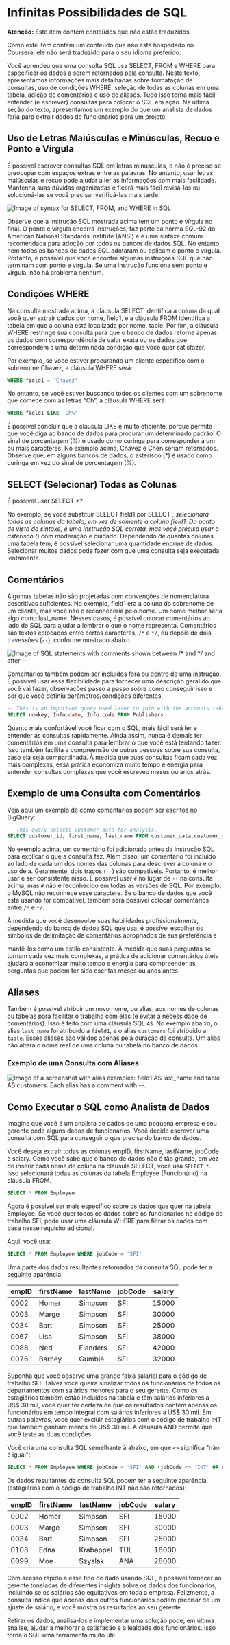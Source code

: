 
# Infinitas Possibilidades de SQL

**Atenção:** Este item contém conteúdos que não estão traduzidos.

Como este item contém um conteúdo que não está hospedado no Coursera, ele não será traduzido para o seu idioma preferido.

Você aprendeu que uma consulta SQL usa SELECT, FROM e WHERE para especificar os dados a serem retornados pela consulta. Neste texto, apresentamos informações mais detalhadas sobre formatação de consultas, uso de condições WHERE, seleção de todas as colunas em uma tabela, adição de comentários e uso de aliases. Tudo isso torna mais fácil entender (e escrever) consultas para colocar o SQL em ação. Na última seção do texto, apresentamos um exemplo do que um analista de dados faria para extrair dados de funcionários para um projeto.

## Uso de Letras Maiúsculas e Minúsculas, Recuo e Ponto e Vírgula

É possível escrever consultas SQL em letras minúsculas, e não é preciso se preocupar com espaços extras entre as palavras. No entanto, usar letras maiúsculas e recuo pode ajudar a ler as informações com mais facilidade. Mantenha suas dúvidas organizadas e ficará mais fácil revisá-las ou solucioná-las se você precisar verificá-las mais tarde.

![Image of syntax for SELECT, FROM, and WHERE in SQL](https://d3c33hcgiwev3.cloudfront.net/imageAssetProxy.v1/xv18VOamRrm9fFTmpoa5wQ_cd7288dd597743a2a6e38ee0686621f1_Screenshot-2021-04-30-10.50.55-AM.png?expiry=1692662400000&hmac=wRLzcb683ZOc97R9FsDrlpxZTnT6xbiAYvtBEUneQGA)

Observe que a instrução SQL mostrada acima tem um ponto e vírgula no final. O ponto e vírgula encerra instruções, faz parte da norma SQL-92 do American National Standards Institute (ANSI) e é uma sintaxe comum recomendada para adoção por todos os bancos de dados SQL. No entanto, nem todos os bancos de dados SQL adotaram ou aplicam o ponto e vírgula. Portanto, é possível que você encontre algumas instruções SQL que não terminam com ponto e vírgula. Se uma instrução funciona sem ponto e vírgula, não há problema nenhum.

## Condições WHERE

Na consulta mostrada acima, a cláusula SELECT identifica a coluna da qual você quer extrair dados por nome, field1, e a cláusula FROM identifica a tabela em que a coluna está localizada por nome, table. Por fim, a cláusula WHERE restringe sua consulta para que o banco de dados retorne apenas os dados com correspondência de valor exata ou os dados que correspondem a uma determinada condição que você quer satisfazer.

Por exemplo, se você estiver procurando um cliente específico com o sobrenome Chavez, a cláusula WHERE será:

```sql
WHERE field1 = 'Chavez'
```

No entanto, se você estiver buscando todos os clientes com um sobrenome que comece com as letras “Ch”, a cláusula WHERE será:

```sql
WHERE field1 LIKE 'Ch%'
```

É possível concluir que a cláusula LIKE é muito eficiente, porque permite que você diga ao banco de dados para procurar um determinado padrão! O sinal de porcentagem (%) é usado como curinga para corresponder a um ou mais caracteres. No exemplo acima, Chávez e Chen seriam retornados. Observe que, em alguns bancos de dados, o asterisco (*) é usado como curinga em vez do sinal de porcentagem (%).

## SELECT (Selecionar) Todas as Colunas

É possível usar SELECT *?

No exemplo, se você substituir SELECT field1 por SELECT *, selecionará todas as colunas da tabela, em vez de somente a coluna field1. Do ponto de vista da sintaxe, é uma instrução SQL correta, mas você precisa usar o asterisco (*) com moderação e cuidado. Dependendo de quantas colunas uma tabela tem, é possível selecionar uma quantidade enorme de dados. Selecionar muitos dados pode fazer com que uma consulta seja executada lentamente.

## Comentários

Algumas tabelas não são projetadas com convenções de nomenclatura descritivas suficientes. No exemplo, field1 era a coluna do sobrenome de um cliente, mas você não o reconheceria pelo nome. Um nome melhor seria algo como last_name. Nesses casos, é possível colocar comentários ao lado do SQL para ajudar a lembrar o que o nome representa. Comentários são textos colocados entre certos caracteres, `/*` e `*/`, ou depois de dois travessões (`--`), conforme mostrado abaixo.

![Image of SQL statements with comments shown between /* and */ and after --](https://d3c33hcgiwev3.cloudfront.net/imageAssetProxy.v1/k4wKMVuhQ6iMCjFbodOopA_eabf1858723e4c43a78ba734f9e40ff1_Screenshot-2021-04-30-10.53.40-AM.png?expiry=1692662400000&hmac=rInwWohNQhk3aBgwPeu28K2Y-kAUAV3ZcilCpcUoiy0)

Comentários também podem ser incluídos fora ou dentro de uma instrução. É possível usar essa flexibilidade para fornecer uma descrição geral do que você vai fazer, observações passo a passo sobre como conseguir isso e por que você definiu parâmetros/condições diferentes.

```sql
-- This is an important query used later to join with the accounts table.
SELECT rowkey, Info.date, Info.code FROM Publishers
```

Quanto mais confortável você ficar com o SQL, mais fácil será ler e entender as consultas rapidamente. Ainda assim, nunca é demais ter comentários em uma consulta para lembrar o que você está tentando fazer. Isso também facilita a compreensão de outras pessoas sobre sua consulta, caso ela seja compartilhada. À medida que suas consultas ficam cada vez mais complexas, essa prática economiza muito tempo e energia para entender consultas complexas que você escreveu meses ou anos atrás.

## Exemplo de uma Consulta com Comentários

Veja aqui um exemplo de como comentários podem ser escritos no BigQuery:

```sql
-- This query selects customer data for analysis.
SELECT customer_id, first_name, last_name FROM customer_data.customer_name
```

No exemplo acima, um comentário foi adicionado antes da instrução SQL para explicar o que a consulta faz. Além disso, um comentário foi incluído ao lado de cada um dos nomes das colunas para descrever a coluna e o uso dela. Geralmente, dois traços (`--`) são compatíveis. Portanto, é melhor usar e ser consistente nisso. É possível usar `#` no lugar de `--` na consulta acima, mas `#` não é reconhecido em todas as versões de SQL. Por exemplo, o MySQL não reconhece esse caractere. Se o banco de dados que você está usando for compatível, também será possível colocar comentários entre `/*` e `*/`.

À medida que você desenvolve suas habilidades profissionalmente, dependendo do banco de dados SQL que usa, é possível escolher os símbolos de delimitação de comentários apropriados de sua preferência e

 mantê-los como um estilo consistente. À medida que suas perguntas se tornam cada vez mais complexas, a prática de adicionar comentários úteis ajudará a economizar muito tempo e energia para compreender as perguntas que podem ter sido escritas meses ou anos antes.

## Aliases

Também é possível atribuir um novo nome, ou alias, aos nomes de colunas ou tabelas para facilitar o trabalho com elas (e evitar a necessidade de comentários). Isso é feito com uma cláusula SQL `AS`. No exemplo abaixo, o alias `last_name` foi atribuído a `field1`, e o alias `customers` foi atribuído a `table`. Esses aliases são válidos apenas pela duração da consulta. Um alias não altera o nome real de uma coluna ou tabela no banco de dados.

### Exemplo de uma Consulta com Aliases

![Image of a screenshot with alias examples: field1 AS last_name and table AS customers. Each alias has a comment with --.](https://d3c33hcgiwev3.cloudfront.net/imageAssetProxy.v1/xWaDqVcZSrCmg6lXGSqwAQ_63f4dbb967a848919d5d1f10602926f1_Screenshot-2021-04-30-10.57.42-AM.png?expiry=1692662400000&hmac=7HVFXaNOy_ZajSMPRwaknCBlvorVJ_RACWLYaCNYeFM)

## Como Executar o SQL como Analista de Dados

Imagine que você é um analista de dados de uma pequena empresa e seu gerente pede alguns dados de funcionários. Você decide escrever uma consulta com SQL para conseguir o que precisa do banco de dados.

Você deseja extrair todas as colunas empID, firstName, lastName, jobCode e salary. Como você sabe que o banco de dados não é tão grande, em vez de inserir cada nome de coluna na cláusula SELECT, você usa `SELECT *`. Isso selecionará todas as colunas da tabela Employee (Funcionário) na cláusula FROM.

```sql
SELECT * FROM Employee
```

Agora é possível ser mais específico sobre os dados que quer na tabela Employee. Se você quer todos os dados sobre os funcionários no código de trabalho SFI, pode usar uma cláusula WHERE para filtrar os dados com base nesse requisito adicional.

Aqui, você usa:

```sql
SELECT * FROM Employee WHERE jobCode = 'SFI'
```

Uma parte dos dados resultantes retornados da consulta SQL pode ter a seguinte aparência:

| empID | firstName | lastName | jobCode | salary |
|-------|-----------|----------|---------|--------|
| 0002  | Homer     | Simpson  | SFI     | 15000  |
| 0003  | Marge     | Simpson  | SFI     | 30000  |
| 0034  | Bart      | Simpson  | SFI     | 25000  |
| 0067  | Lisa      | Simpson  | SFI     | 38000  |
| 0088  | Ned       | Flanders | SFI     | 42000  |
| 0076  | Barney    | Gumble   | SFI     | 32000  |

Suponha que você observe uma grande faixa salarial para o código de trabalho SFI. Talvez você queira sinalizar todos os funcionários de todos os departamentos com salários menores para o seu gerente. Como os estagiários também estão incluídos na tabela e têm salários inferiores a US$ 30 mil, você quer ter certeza de que os resultados contêm apenas os funcionários em tempo integral com salários inferiores a US$ 30 mil. Em outras palavras, você quer excluir estagiários com o código de trabalho INT que também ganham menos de US$ 30 mil. A cláusula AND permite que você teste as duas condições.

Você cria uma consulta SQL semelhante à abaixo, em que `<>` significa "não é igual":

```sql
SELECT * FROM Employee WHERE jobCode = 'SFI' AND (jobCode <> 'INT' OR salary < 30000)
```

Os dados resultantes da consulta SQL podem ter a seguinte aparência (estagiários com o código de trabalho INT não são retornados):

| empID | firstName | lastName  | jobCode | salary |
|-------|-----------|-----------|---------|--------|
| 0002  | Homer     | Simpson   | SFI     | 15000  |
| 0003  | Marge     | Simpson   | SFI     | 30000  |
| 0034  | Bart      | Simpson   | SFI     | 25000  |
| 0108  | Edna      | Krabappel | TUL     | 18000  |
| 0099  | Moe       | Szyslak   | ANA     | 28000  |

Com acesso rápido a esse tipo de dado usando SQL, é possível fornecer ao gerente toneladas de diferentes insights sobre os dados dos funcionários, incluindo se os salários são equitativos em toda a empresa. Felizmente, a consulta indica que apenas dois outros funcionários podem precisar de um ajuste de salário, e você mostra os resultados ao seu gerente.

Retirar os dados, analisá-los e implementar uma solução pode, em última análise, ajudar a melhorar a satisfação e a lealdade dos funcionários. Isso torna o SQL uma ferramenta muito útil.
